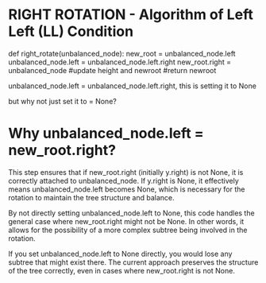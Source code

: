 # RIGHT ROTATION - Algorithm of Left Left (LL) Condition

def right_rotate(unbalanced_node):
    new_root = unbalanced_node.left
    unbalanced_node.left = unbalanced_node.left.right
    new_root.right = unbalanced_node
    #update height and newroot
    #return newroot


unbalanced_node.left = unbalanced_node.left.right, this is setting it to None

but why not just set it to = None?

# Why unbalanced_node.left = new_root.right?
This step ensures that if new_root.right (initially y.right) is not None, it is correctly attached to unbalanced_node. If y.right is None, it effectively means unbalanced_node.left becomes None, which is necessary for the rotation to maintain the tree structure and balance.

By not directly setting unbalanced_node.left to None, this code handles the general case where new_root.right might not be None. In other words, it allows for the possibility of a more complex subtree being involved in the rotation.

If you set unbalanced_node.left to None directly, you would lose any subtree that might exist there. The current approach preserves the structure of the tree correctly, even in cases where new_root.right is not None.